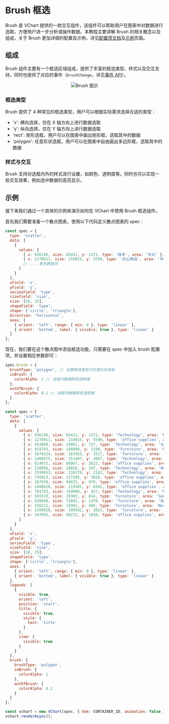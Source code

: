 # Brush 框选

Brush 是 VChart 提供的一款交互组件，该组件可以帮助用户在图表中对数据进行选取，方便用户进一步分析或操作数据。本教程主要讲解 Brush 的相关概念以及组成，关于 Brush 更加详细的配置及示例，详见[配置项文档](../../option)及[示例](../../example)页面。

## 组成

Brush 组件主要有一个框选区域组成，提供了丰富的框选类型、样式以及交互支持，同时也提供了对应的事件（`brushChange`，详见[事件 API](../../api/event)）。

<div style="text-align: center;">
  <img src="https://lf9-dp-fe-cms-tos.byteorg.com/obj/bit-cloud/48c337ece11d289fc4644a21b.png" alt="Brush 图示">
</div>

### 框选类型

Brush 提供了 4 种常见的框选类型，用户可以根据实际需求选择合适的类型：

- 'x': 横向选择，仅在 X 轴方向上进行数据选取
- 'y': 纵向选择，仅在 Y 轴方向上进行数据选取
- 'rect': 矩形选框，用户可以在图表中画出矩形框，选取其中的数据
- 'polygon': 任意形状选框，用户可以在图表中自由画出多边形框，选取其中的数据

### 样式与交互

Brush 支持对选框内外的样式进行设置，如颜色、透明度等。同时也可以实现一些交互效果，例如选中数据的高亮显示。

## 示例

接下来我们通过一个具体的示例来演示如何在 VChart 中使用 Brush 框选组件。

首先我们需要准备一个散点图表，使用以下代码定义散点图表的 spec：

```javascript
const spec = {
  type: 'scatter',
  data: [
    {
      values: [
        { x: 936196, size: 83431, y: 1371, type: '技术', area: '东北' },
        { x: 1270911, size: 219815, y: 5590, type: '办公用品', area: '中南' }
        // ... 更多数据项
      ]
    }
  ],
  xField: 'x',
  yField: 'y',
  seriesField: 'type',
  sizeField: 'size',
  size: [10, 25],
  shapeField: 'type',
  shape: ['circle', 'triangle'],
  direction: 'horizontal',
  axes: [
    { orient: 'left', range: { min: 0 }, type: 'linear' },
    { orient: 'bottom', label: { visible: true }, type: 'linear' }
  ]
};
```

现在，我们要在这个散点图中添加框选功能，只需要在 spec 中加入 brush 配置项，并设置相应参数即可：

```javascript
spec.brush = {
  brushType: 'polygon', // 设置框选类型为任意形状选框
  inBrush: {
    colorAlpha: 1 // 选框内数据颜色透明度
  },
  outOfBrush: {
    colorAlpha: 0.2 // 选框外数据颜色透明度
  }
};
```

```javascript livedemo
const spec = {
  type: 'scatter',
  data: [
    {
      values: [
        { x: 936196, size: 83431, y: 1371, type: 'Technology', area: 'Northeast' },
        { x: 1270911, size: 219815, y: 5590, type: 'office supplies', area: 'Zhongnan' },
        { x: 453898, size: 19061, y: 727, type: 'Technology', area: 'Southwest' },
        { x: 919743, size: 148800, y: 1199, type: 'furniture', area: 'North China' },
        { x: 1676224, size: 163453, y: 2517, type: 'furniture', area: 'East China' },
        { x: 1466575, size: 251487, y: 2087, type: 'Technology', area: 'Zhongnan' },
        { x: 824673, size: 86067, y: 3622, type: 'office supplies', area: 'Northeast' },
        { x: 230956, size: 24016, y: 347, type: 'Technology', area: 'Northwest' },
        { x: 1599653, size: 228179, y: 2183, type: 'Technology', area: 'East China' },
        { x: 745813, size: 137265, y: 3020, type: 'office supplies', area: 'North China' },
        { x: 267870, size: 49633, y: 970, type: 'office supplies', area: 'Northwest' },
        { x: 1408628, size: 215585, y: 6341, type: 'office supplies', area: 'East China' },
        { x: 781743, size: 144986, y: 927, type: 'Technology', area: 'North China' },
        { x: 501533, size: 29303, y: 814, type: 'furniture', area: 'Southwest' },
        { x: 920698, size: 72692, y: 1470, type: 'furniture', area: 'Northeast' },
        { x: 316212, size: 24903, y: 468, type: 'furniture', area: 'Northwest' },
        { x: 1399928, size: 199582, y: 2023, type: 'furniture', area: 'Zhongnan' },
        { x: 347692, size: 49272, y: 1858, type: 'office supplies', area: 'Southwest' }
      ]
    }
  ],
  xField: 'x',
  yField: 'y',
  seriesField: 'type',
  sizeField: 'size',
  size: [10, 25],
  shapeField: 'type',
  shape: ['circle', 'triangle'],
  axes: [
    { orient: 'left', range: { min: 0 }, type: 'linear' },
    { orient: 'bottom', label: { visible: true }, type: 'linear' }
  ],
  legends: [
    {
      visible: true,
      orient: 'left',
      position: 'start',
      title: {
        visible: true,
        style: {
          text: 'title'
        }
      },
      item: {
        visible: true
      }
    }
  ],
  brush: {
    brushType: 'polygon',
    inBrush: {
      colorAlpha: 1
    },
    outOfBrush: {
      colorAlpha: 0.2
    }
  }
};

const vchart = new VChart(spec, { dom: CONTAINER_ID, animation: false });
vchart.renderAsync();
```
